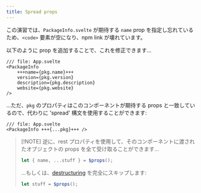```yaml
---
title: Spread props
---
```


この演習では、`PackageInfo.svelte` が期待する `name` prop を指定し忘れているため、`<code>` 要素が空になり、npm link が壊れています。

以下のように prop を追加することで、これを修正できます…

```svelte
/// file: App.svelte
<PackageInfo
	+++name={pkg.name}+++
	version={pkg.version}
	description={pkg.description}
	website={pkg.website}
/>
```

…ただ、`pkg` のプロパティはこのコンポーネントが期待する props と一致しているので、代わりに 'spread' 構文を使用することができます:

```svelte
/// file: App.svelte
<PackageInfo +++{...pkg}+++ />
```

> [!NOTE] 逆に、rest プロパティを使用して、そのコンポーネントに渡されたオブジェクトの props を全て受け取ることができます...
>
> ```js
> let { name, ...stuff } = $props();
> ```
>
> ...もしくは、[destructuring](https://developer.mozilla.org/en-US/docs/Web/JavaScript/Reference/Operators/Destructuring_assignment) を完全にスキップします:
>
> ```js
> let stuff = $props();
> ```

